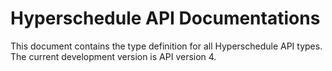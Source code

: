 # Hyperschedule API Documentations

This document contains the type definition for all Hyperschedule API types. The
current development version is API version 4. 
